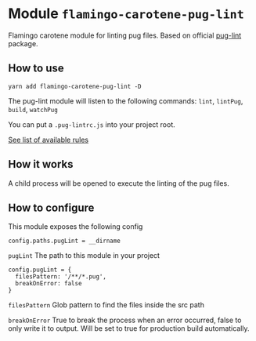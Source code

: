 # Module `flamingo-carotene-pug-lint`
Flamingo carotene module for linting pug files. Based on official [pug-lint](https://github.com/pugjs/pug-lint) package.

## How to use
```
yarn add flamingo-carotene-pug-lint -D
```
The pug-lint module will listen to the following commands: `lint`, `lintPug`, `build`, `watchPug`

You can put a `.pug-lintrc.js` into your project root.

[See list of available rules](https://github.com/pugjs/pug-lint/blob/master/docs/rules.md)

## How it works
A child process will be opened to execute the linting of the pug files.

## How to configure
This module exposes the following config
```
config.paths.pugLint = __dirname
```
`pugLint` The path to this module in your project

```
config.pugLint = {
  filesPattern: '/**/*.pug',
  breakOnError: false
}
```
`filesPattern` Glob pattern to find the files inside the src path

`breakOnError` True to break the process when an error occurred, false to only write it to output. Will be set to true
for production build automatically.
